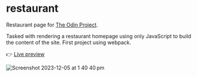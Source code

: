# restaurant
Restaurant page for [The Odin Project](https://www.theodinproject.com/lessons/node-path-javascript-restaurant-page).

Tasked with rendering a restaurant homepage using only JavaScript to build the content of the site. First project using webpack.

👉 [Live preview](https://laurenchamps.github.io/restaurant/)

![Screenshot 2023-12-05 at 1 40 40 pm](https://github.com/laurenchamps/library/assets/96929810/3e934821-af69-4ffe-b92e-cb0fde044f13)

